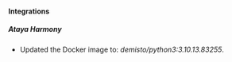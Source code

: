 #### Integrations
##### Ataya Harmony
- Updated the Docker image to: *demisto/python3:3.10.13.83255*.
